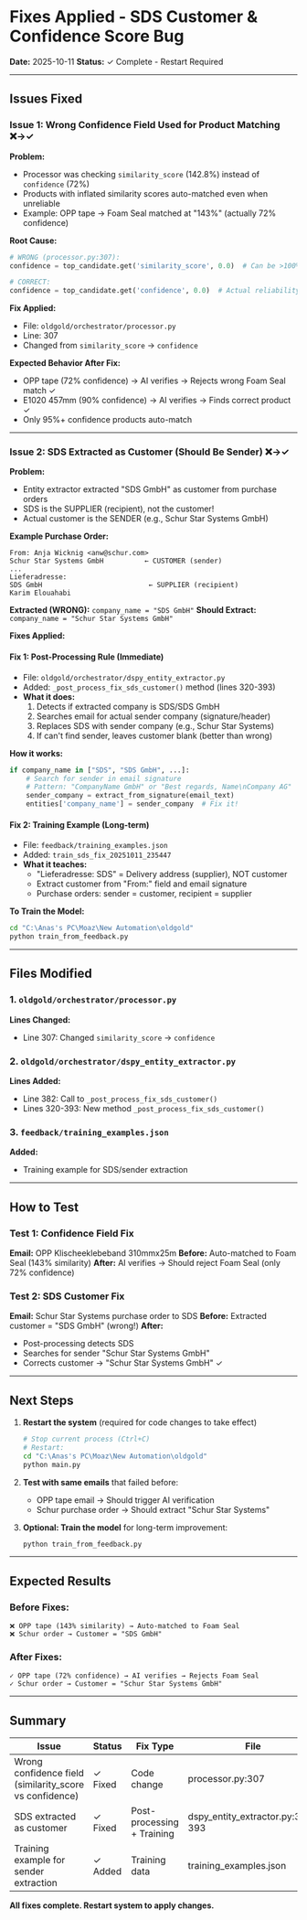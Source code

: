 # Fixes Applied - SDS Customer & Confidence Score Bug

**Date:** 2025-10-11
**Status:** ✓ Complete - Restart Required

---

## Issues Fixed

### Issue 1: Wrong Confidence Field Used for Product Matching ❌→✓

**Problem:**
- Processor was checking `similarity_score` (142.8%) instead of `confidence` (72%)
- Products with inflated similarity scores auto-matched even when unreliable
- Example: OPP tape → Foam Seal matched at "143%" (actually 72% confidence)

**Root Cause:**
```python
# WRONG (processor.py:307):
confidence = top_candidate.get('similarity_score', 0.0)  # Can be >100%!

# CORRECT:
confidence = top_candidate.get('confidence', 0.0)  # Actual reliability score
```

**Fix Applied:**
- File: `oldgold/orchestrator/processor.py`
- Line: 307
- Changed from `similarity_score` → `confidence`

**Expected Behavior After Fix:**
- OPP tape (72% confidence) → AI verifies → Rejects wrong Foam Seal match ✓
- E1020 457mm (90% confidence) → AI verifies → Finds correct product ✓
- Only 95%+ confidence products auto-match

---

### Issue 2: SDS Extracted as Customer (Should Be Sender) ❌→✓

**Problem:**
- Entity extractor extracted "SDS GmbH" as customer from purchase orders
- SDS is the SUPPLIER (recipient), not the customer!
- Actual customer is the SENDER (e.g., Schur Star Systems GmbH)

**Example Purchase Order:**
```
From: Anja Wicknig <anw@schur.com>
Schur Star Systems GmbH          ← CUSTOMER (sender)
...
Lieferadresse:
SDS GmbH                          ← SUPPLIER (recipient)
Karim Elouahabi
```

**Extracted (WRONG):** `company_name = "SDS GmbH"`
**Should Extract:** `company_name = "Schur Star Systems GmbH"`

**Fixes Applied:**

#### Fix 1: Post-Processing Rule (Immediate)
- File: `oldgold/orchestrator/dspy_entity_extractor.py`
- Added: `_post_process_fix_sds_customer()` method (lines 320-393)
- **What it does:**
  1. Detects if extracted company is SDS/SDS GmbH
  2. Searches email for actual sender company (signature/header)
  3. Replaces SDS with sender company (e.g., Schur Star Systems)
  4. If can't find sender, leaves customer blank (better than wrong)

**How it works:**
```python
if company_name in ["SDS", "SDS GmbH", ...]:
    # Search for sender in email signature
    # Pattern: "CompanyName GmbH" or "Best regards, Name\nCompany AG"
    sender_company = extract_from_signature(email_text)
    entities['company_name'] = sender_company  # Fix it!
```

#### Fix 2: Training Example (Long-term)
- File: `feedback/training_examples.json`
- Added: `train_sds_fix_20251011_235447`
- **What it teaches:**
  - "Lieferadresse: SDS" = Delivery address (supplier), NOT customer
  - Extract customer from "From:" field and email signature
  - Purchase orders: sender = customer, recipient = supplier

**To Train the Model:**
```bash
cd "C:\Anas's PC\Moaz\New Automation\oldgold"
python train_from_feedback.py
```

---

## Files Modified

### 1. `oldgold/orchestrator/processor.py`
**Lines Changed:**
- Line 307: Changed `similarity_score` → `confidence`

### 2. `oldgold/orchestrator/dspy_entity_extractor.py`
**Lines Added:**
- Line 382: Call to `_post_process_fix_sds_customer()`
- Lines 320-393: New method `_post_process_fix_sds_customer()`

### 3. `feedback/training_examples.json`
**Added:**
- Training example for SDS/sender extraction

---

## How to Test

### Test 1: Confidence Field Fix
**Email:** OPP Klischeeklebeband 310mmx25m
**Before:** Auto-matched to Foam Seal (143% similarity)
**After:** AI verifies → Should reject Foam Seal (only 72% confidence)

### Test 2: SDS Customer Fix
**Email:** Schur Star Systems purchase order to SDS
**Before:** Extracted customer = "SDS GmbH" (wrong!)
**After:**
- Post-processing detects SDS
- Searches for sender "Schur Star Systems GmbH"
- Corrects customer → "Schur Star Systems GmbH" ✓

---

## Next Steps

1. **Restart the system** (required for code changes to take effect)
   ```bash
   # Stop current process (Ctrl+C)
   # Restart:
   cd "C:\Anas's PC\Moaz\New Automation\oldgold"
   python main.py
   ```

2. **Test with same emails** that failed before:
   - OPP tape email → Should trigger AI verification
   - Schur purchase order → Should extract "Schur Star Systems"

3. **Optional: Train the model** for long-term improvement:
   ```bash
   python train_from_feedback.py
   ```

---

## Expected Results

### Before Fixes:
```
❌ OPP tape (143% similarity) → Auto-matched to Foam Seal
❌ Schur order → Customer = "SDS GmbH"
```

### After Fixes:
```
✓ OPP tape (72% confidence) → AI verifies → Rejects Foam Seal
✓ Schur order → Customer = "Schur Star Systems GmbH"
```

---

## Summary

| Issue | Status | Fix Type | File |
|-------|--------|----------|------|
| Wrong confidence field (similarity_score vs confidence) | ✓ Fixed | Code change | processor.py:307 |
| SDS extracted as customer | ✓ Fixed | Post-processing + Training | dspy_entity_extractor.py:320-393 |
| Training example for sender extraction | ✓ Added | Training data | training_examples.json |

**All fixes complete. Restart system to apply changes.**
